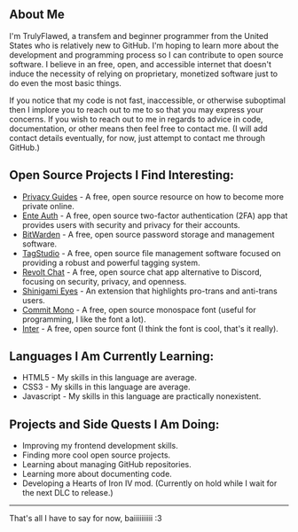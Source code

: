 ## About Me
I'm TrulyFlawed, a transfem and beginner programmer from the United States who is relatively new to GitHub. I'm hoping to learn more about the development and programming process so I can contribute to open source software. I believe in an free, open, and accessible internet that doesn't induce the necessity of relying on proprietary, monetized software just to do even the most basic things.

If you notice that my code is not fast, inaccessible, or otherwise suboptimal then I implore you to reach out to me to so that you may express your concerns. If you wish to reach out to me in regards to advice in code, documentation, or other means then feel free to contact me. (I will add contact details eventually, for now, just attempt to contact me through GitHub.)

## Open Source Projects I Find Interesting:
- [Privacy Guides](https://www.privacyguides.org/en/) - A free, open source resource on how to become more private online.
- [Ente Auth](https://github.com/ente-io/ente) - A free, open source two-factor authentication (2FA) app that provides users with security and privacy for their accounts.
- [BitWarden](https://github.com/bitwarden) - A free, open source password storage and management software.
- [TagStudio](https://github.com/TagStudioDev/TagStudio) - A free, open source file management software focused on providing a robust and powerful tagging system.
- [Revolt Chat](https://github.com/revoltchat) - A free, open source chat app alternative to Discord, focusing on security, privacy, and openness.
- [Shinigami Eyes](https://github.com/shinigami-eyes/shinigami-eyes) - An extension that highlights pro-trans and anti-trans users.
- [Commit Mono](https://github.com/eigilnikolajsen/commit-mono) - A free, open source monospace font (useful for programming, I like the font a lot).
- [Inter](https://github.com/rsms/inter) - A free, open source font (I think the font is cool, that's it really).

## Languages I Am Currently Learning:
- HTML5 - My skills in this language are average.
- CSS3 - My skills in this language are average.
- Javascript - My skills in this language are practically nonexistent.

## Projects and Side Quests I Am Doing:
- Improving my frontend development skills.
- Finding more cool open source projects.
- Learning about managing GitHub repositories.
- Learning more about documenting code.
- Developing a Hearts of Iron IV mod. (Currently on hold while I wait for the next DLC to release.)

---

That's all I have to say for now, baiiiiiiiiii :3
